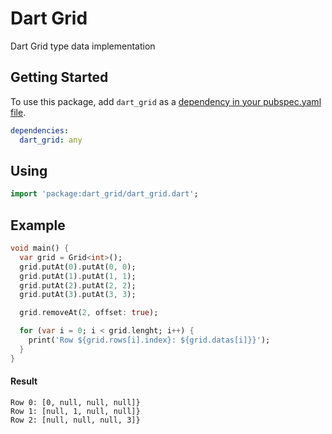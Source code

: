 Dart Grid
===============

Dart Grid type data implementation

## Getting Started

To use this package, add `dart_grid` as a [dependency in your pubspec.yaml file](https://flutter.io/platform-plugins/).

```yaml
dependencies:
  dart_grid: any
```

## Using

```dart
import 'package:dart_grid/dart_grid.dart';
```

## Example

```dart
void main() {
  var grid = Grid<int>();
  grid.putAt(0).putAt(0, 0);
  grid.putAt(1).putAt(1, 1);
  grid.putAt(2).putAt(2, 2);
  grid.putAt(3).putAt(3, 3);

  grid.removeAt(2, offset: true);

  for (var i = 0; i < grid.lenght; i++) {
    print('Row ${grid.rows[i].index}: ${grid.datas[i]}}');
  }
}
```

#### Result

```text
Row 0: [0, null, null, null]}
Row 1: [null, 1, null, null]}
Row 2: [null, null, null, 3]}
```